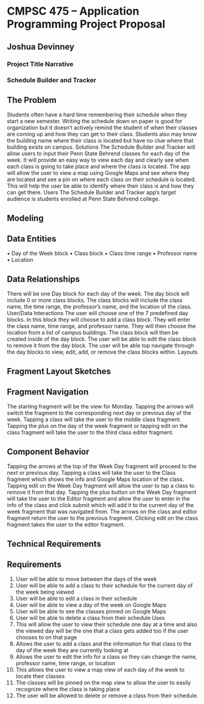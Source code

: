 # CMPSC 475 – Application Programming Project Proposal 
## Joshua Devinney   
### Project Title Narrative 
### Schedule Builder and Tracker 
## The Problem 
Students often have a hard time remembering their schedule when they start a new semester. Writing the schedule down on paper is good for organization but it doesn’t actively remind the student of when their classes are coming up and how they can get to their class. Students also may know the building name where their class is located but have no clue where that building exists on campus. Solutions 
The Schedule Builder and Tracker will allow users to input their Penn State Behrend classes for each day of the week. It will provide an easy way to view each day and clearly see when each class is going to take place and where the class is located. The app will allow the user to view a map using Google Maps and see where they are located and see a pin on where each class on their schedule is located. This will help the user be able to identify where their class is and how they can get there. Users 
The Schedule Builder and Tracker app’s target audience is students enrolled at Penn State Behrend college. 
## Modeling 
## Data Entities 
•	Day of the Week block 
•	Class block 
•	Class time range 
•	Professor name 
•	Location 
## Data Relationships 
There will be one Day block for each day of the week. The day block will include 0 or more class blocks. The class blocks will include the class name, the time range, the professor’s name, and the location of the class. 
User/Data Interactions 
The user will choose one of the 7 predefined day blocks. In this block they will choose to add a class block. They will enter the class name, time range, and professor name. They will then choose the location from a list of campus buildings. The class block will then be created inside of the day block. The user will be able to edit the class block to remove it from the day block. The user will be able top navigate through the day blocks to view, edit, add, or remove the class blocks within. 
Layouts 
## Fragment Layout Sketches 
  
## Fragment Navigation 
The starting fragment will be the view for Monday. Tapping the arrows will switch the fragment to the corresponding next day or previous day of the week. Tapping a class will take the user to the middle class fragment. Tapping the plus on the day of the week fragment or tapping edit on the class fragment will take the user to the third class editor fragment. 
## Component Behavior 
Tapping the arrows at the top of the Week Day fragment will proceed to the next or previous day. Tapping a class will take the user to the Class fragment which shows the info and Google Maps location of the class. Tapping edit on the Week Day fragment will allow the user to tap a class to remove it from that day. Tapping the plus button on the Week Day fragment will take the user to the Editor fragment and allow the user to enter in the info of the class and click submit which will add it to the current day of the week fragment that was navigated from. The arrows on the class and editor fragment return the user to the previous fragment. Clicking edit on the class fragment takes the user to the editor fragment. 
## Technical Requirements 
## Requirements 
1.	User will be able to move between the days of the week 
2.	User will be able to add a class to their schedule for the current day of the week being viewed 
3.	User will be able to edit a class in their schedule 
4.	User will be able to view a day of the week on Google Maps 
5.	User will be able to see the classes pinned on Google Maps 
6.	User will be able to delete a class from their schedule 
Uses 
1.	This will allow the user to view their schedule one day at a time and also the viewed day will be the one that a class gets added too if the user chooses to on that page 
2.	Allows the user to add a class and the information for that class to the day of the week they are currently looking at 
3.	Allows the user to edit the info for a class so they can change the name, professor name, time range, or location 
4.	This allows the user to view a map view of each day of the week to locate their classes 
5.	The classes will be pinned on the map view to allow the user to easily recognize where the class is taking place 
6.	The user will be allowed to delete or remove a class from their schedule. 
